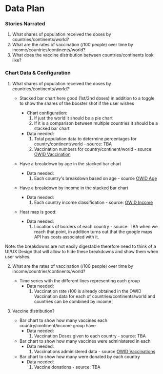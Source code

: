 # Data Plan

### Stories Narrated

1. What shares of population received the doses by countries/continents/world?
2. What are the rates of vaccination (/100 people) over time by income/countries/continents/world?
3. What does the vaccine distribution between countries/continents look like?

### Chart Data & Configuration

1. What shares of population received the doses by countries/continents/world?

   - Stacked bar chart here good (1st/2nd doses) in addition to a toggle to show the shares of the booster shot if the user wishes

     - Chart configuration:
       1. If just the world it should be a pie chart
       2. If it is a comparison between multiple countries it should be a stacked bar chart
     - Data needed:
       1. Total population data to determine percentages for country/continent/world - source: TBA
       2. Vaccination numbers for country/continent/world - source: [OWID Vaccination](https://github.com/owid/covid-19-data/tree/master/public/data/vaccinations)

   - Have a breakdown by age in the stacked bar chart

     - Data needed:
       1. Each country's breakdown based on age - source [OWID Age](https://github.com/owid/covid-19-data/blob/master/public/data/vaccinations/vaccinations-by-age-group.csv)

   - Have a breakdown by income in the stacked bar chart

     - Data needed:
       1. Each country income classification - source: [OWID Income](https://github.com/owid/covid-19-data/blob/master/scripts/input/wb/income_groups.csv)

   - Heat map is good:
     - Data needed:
       1. Locations of borders of each country - source: TBA when we reach that point, in addition turns out that the google maps API has costs associated with it.

Note: the breakdowns are not easily digestable therefore need to think of a UI/UX Design that will allow to hide these breakdowns and show them when user wishes.

2. What are the rates of vaccination (/100 people) over time by income/countries/continents/world?

   - Time series with the different lines representing each group
     - Data needed:
       1. Vaccination rate /100 is already obtained in the OWID Vaccination data for each of countries/continents/world and countries can be combined by income

3. Vaccine distribution?
   - Bar chart to show how many vaccines each country/continent/income group have
     - Data needed:
       1. Vaccination Doses given to each country - source: TBA
   - Bar chart to show how many vaccines were administered in each
     - Data needed:
       1. Vaccinations administered data - source [OWID Vaccinations](https://github.com/owid/covid-19-data/tree/master/public/data/vaccinations)
   - Bar chart to show how many were donated by each country
     - Data needed:
       1. Vaccine donations - source: TBA
